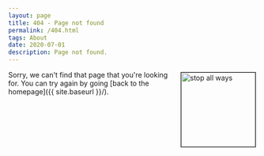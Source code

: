 ```yaml
---
layout: page
title: 404 - Page not found
permalink: /404.html
tags: About
date: 2020-07-01
description: Page not found.
---
```

<img src="{{ site.baseurl }}/images/404.png" width="150" height="150" alt="stop all ways" title="stop all ways" style="float: right; margin: 3px 3px 3px 3px; border: 1px solid #000000;">
Sorry, we can't find that page that you're looking for. You can try again by going [back to the homepage]({{ site.baseurl }}/).  
